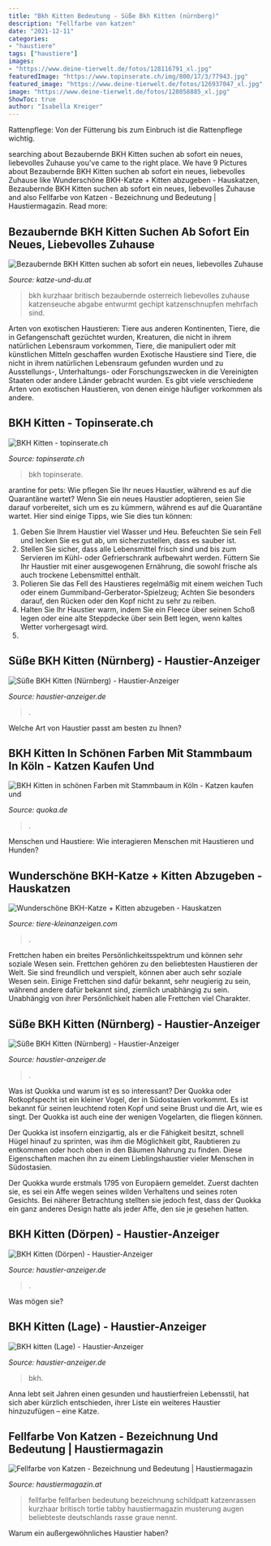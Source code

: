 ```yaml
---
title: "Bkh Kitten Bedeutung - Süße Bkh Kitten (nürnberg)"
description: "Fellfarbe von katzen"
date: "2021-12-11"
categories:
- "haustiere"
tags: ["haustiere"]
images:
- "https://www.deine-tierwelt.de/fotos/128116791_xl.jpg"
featuredImage: "https://www.topinserate.ch/img/800/17/3/77943.jpg"
featured_image: "https://www.deine-tierwelt.de/fotos/126937047_xl.jpg"
image: "https://www.deine-tierwelt.de/fotos/128058885_xl.jpg"
ShowToc: true
author: "Isabella Kreiger"
---
```



Rattenpflege: Von der Fütterung bis zum Einbruch ist die Rattenpflege wichtig.

	

		
searching about Bezaubernde BKH Kitten suchen ab sofort ein neues, liebevolles Zuhause you've came to the right place. We have 9 Pictures about Bezaubernde BKH Kitten suchen ab sofort ein neues, liebevolles Zuhause like Wunderschöne BKH-Katze + Kitten abzugeben - Hauskatzen, Bezaubernde BKH Kitten suchen ab sofort ein neues, liebevolles Zuhause and also Fellfarbe von Katzen - Bezeichnung und Bedeutung | Haustiermagazin. Read more:
		
    
## Bezaubernde BKH Kitten Suchen Ab Sofort Ein Neues, Liebevolles Zuhause

<img loading=lazy src="http://www.katze-und-du.at/aktuell/katzen-zuechterportal/katzen-zuechterverzeichnis/Christian-Sabrina-Hoeller/BKH-Kitten/BKH-Kitten.jpg?v=1317761187" onerror="this.onerror=null;this.src='https://tse1.mm.bing.net/th?id=OIP.NnCeFjjDkANqIiSkiEipPgAAAA&amp;pid=15.1';" alt="Bezaubernde BKH Kitten suchen ab sofort ein neues, liebevolles Zuhause">

_Source: katze-und-du.at_

>bkh kurzhaar britisch bezaubernde osterreich liebevolles zuhause katzenseuche abgabe entwurmt gechipt katzenschnupfen mehrfach sind. 

	

Arten von exotischen Haustieren: Tiere aus anderen Kontinenten, Tiere, die in Gefangenschaft gezüchtet wurden, Kreaturen, die nicht in ihrem natürlichen Lebensraum vorkommen, Tiere, die manipuliert oder mit künstlichen Mitteln geschaffen wurden
Exotische Haustiere sind Tiere, die nicht in ihrem natürlichen Lebensraum gefunden wurden und zu Ausstellungs-, Unterhaltungs- oder Forschungszwecken in die Vereinigten Staaten oder andere Länder gebracht wurden. Es gibt viele verschiedene Arten von exotischen Haustieren, von denen einige häufiger vorkommen als andere.

    
## BKH Kitten - Topinserate.ch

<img loading=lazy src="https://www.topinserate.ch/img/800/17/3/77943.jpg" onerror="this.onerror=null;this.src='https://tse2.mm.bing.net/th?id=OIP.Vi-VraMPTgpzBcwQl-siZQHaJ4&amp;pid=15.1';" alt="BKH Kitten - topinserate.ch">

_Source: topinserate.ch_

>bkh topinserate. 

	

arantine for pets: Wie pflegen Sie Ihr neues Haustier, während es auf die Quarantäne wartet?
Wenn Sie ein neues Haustier adoptieren, seien Sie darauf vorbereitet, sich um es zu kümmern, während es auf die Quarantäne wartet. Hier sind einige Tipps, wie Sie dies tun können:
1. Geben Sie Ihrem Haustier viel Wasser und Heu. Befeuchten Sie sein Fell und lecken Sie es gut ab, um sicherzustellen, dass es sauber ist.
2. Stellen Sie sicher, dass alle Lebensmittel frisch sind und bis zum Servieren im Kühl- oder Gefrierschrank aufbewahrt werden. Füttern Sie Ihr Haustier mit einer ausgewogenen Ernährung, die sowohl frische als auch trockene Lebensmittel enthält.
3. Polieren Sie das Fell des Haustieres regelmäßig mit einem weichen Tuch oder einem Gummiband-Gerberator-Spielzeug; Achten Sie besonders darauf, den Rücken oder den Kopf nicht zu sehr zu reiben.
4. Halten Sie Ihr Haustier warm, indem Sie ein Fleece über seinen Schoß legen oder eine alte Steppdecke über sein Bett legen, wenn kaltes Wetter vorhergesagt wird.
5.

    
## Süße BKH Kitten (Nürnberg) - Haustier-Anzeiger

<img loading=lazy src="https://www.deine-tierwelt.de/fotos/128116798_xl.jpg" onerror="this.onerror=null;this.src='https://tse1.mm.bing.net/th?id=OIP.e7G_h8H2rZ02q-K8xnBZ4gHaLL&amp;pid=15.1';" alt="Süße BKH Kitten (Nürnberg) - Haustier-Anzeiger">

_Source: haustier-anzeiger.de_

>. 

	

Welche Art von Haustier passt am besten zu Ihnen?

    
## BKH Kitten In Schönen Farben Mit Stammbaum In Köln - Katzen Kaufen Und

<img loading=lazy src="http://bild2.qimage.de/bkh-kitten-in-foto-bild-84563412.jpg" onerror="this.onerror=null;this.src='https://tse2.mm.bing.net/th?id=OIP.f8LY0x6mSLks9xCTkM4ZdQHaGi&amp;pid=15.1';" alt="BKH Kitten in schönen Farben mit Stammbaum in Köln - Katzen kaufen und">

_Source: quoka.de_

>. 

	

Menschen und Haustiere: Wie interagieren Menschen mit Haustieren und Hunden?

    
## Wunderschöne BKH-Katze + Kitten Abzugeben - Hauskatzen

<img loading=lazy src="https://www.tiere-kleinanzeigen.com/export/3a6eb7859e844aeeebf98a6694385.jpg" onerror="this.onerror=null;this.src='https://tse3.mm.bing.net/th?id=OIP.Ch0tPJZ8FWcrKwySbqfgUwHaFj&amp;pid=15.1';" alt="Wunderschöne BKH-Katze + Kitten abzugeben - Hauskatzen">

_Source: tiere-kleinanzeigen.com_

>. 

	

Frettchen haben ein breites Persönlichkeitsspektrum und können sehr soziale Wesen sein.
Frettchen gehören zu den beliebtesten Haustieren der Welt. Sie sind freundlich und verspielt, können aber auch sehr soziale Wesen sein. Einige Frettchen sind dafür bekannt, sehr neugierig zu sein, während andere dafür bekannt sind, ziemlich unabhängig zu sein. Unabhängig von ihrer Persönlichkeit haben alle Frettchen viel Charakter.

    
## Süße BKH Kitten (Nürnberg) - Haustier-Anzeiger

<img loading=lazy src="https://www.deine-tierwelt.de/fotos/128116791_xl.jpg" onerror="this.onerror=null;this.src='https://tse3.mm.bing.net/th?id=OIP.zqIT7lJmwu_JuL2BcR4UBwHaHr&amp;pid=15.1';" alt="Süße BKH Kitten (Nürnberg) - Haustier-Anzeiger">

_Source: haustier-anzeiger.de_

>. 

	

Was ist Quokka und warum ist es so interessant?
Der Quokka oder Rotkopfspecht ist ein kleiner Vogel, der in Südostasien vorkommt. Es ist bekannt für seinen leuchtend roten Kopf und seine Brust und die Art, wie es singt. Der Quokka ist auch eine der wenigen Vogelarten, die fliegen können.


Der Quokka ist insofern einzigartig, als er die Fähigkeit besitzt, schnell Hügel hinauf zu sprinten, was ihm die Möglichkeit gibt, Raubtieren zu entkommen oder hoch oben in den Bäumen Nahrung zu finden. Diese Eigenschaften machen ihn zu einem Lieblingshaustier vieler Menschen in Südostasien.



Der Quokka wurde erstmals 1795 von Europäern gemeldet. Zuerst dachten sie, es sei ein Affe wegen seines wilden Verhaltens und seines roten Gesichts. Bei näherer Betrachtung stellten sie jedoch fest, dass der Quokka ein ganz anderes Design hatte als jeder Affe, den sie je gesehen hatten.

    
## BKH Kitten (Dörpen) - Haustier-Anzeiger

<img loading=lazy src="https://www.deine-tierwelt.de/fotos/126937047_xl.jpg" onerror="this.onerror=null;this.src='https://tse4.mm.bing.net/th?id=OIP.ag2OFyyBT_BEPS1da2X6DAHaJ4&amp;pid=15.1';" alt="BKH Kitten (Dörpen) - Haustier-Anzeiger">

_Source: haustier-anzeiger.de_

>. 

	

Was mögen sie?

    
## BKH Kitten (Lage) - Haustier-Anzeiger

<img loading=lazy src="https://www.deine-tierwelt.de/fotos/128058885_xl.jpg" onerror="this.onerror=null;this.src='https://tse4.mm.bing.net/th?id=OIP.jQCn5OgPYX8fZwe25spBBgHaJ4&amp;pid=15.1';" alt="BKH kitten (Lage) - Haustier-Anzeiger">

_Source: haustier-anzeiger.de_

>bkh. 

	

Anna lebt seit Jahren einen gesunden und haustierfreien Lebensstil, hat sich aber kürzlich entschieden, ihrer Liste ein weiteres Haustier hinzuzufügen – eine Katze.

    
## Fellfarbe Von Katzen - Bezeichnung Und Bedeutung | Haustiermagazin

<img loading=lazy src="https://cdn-5ea0cd67f911c8155c50be19.closte.com/wp-content/uploads/Britisch-Kurzhaar-Fellfarbe-Schildplatt.jpg" onerror="this.onerror=null;this.src='https://tse2.mm.bing.net/th?id=OIP.tI1P67SHxAiI8fweet27aAHaFI&amp;pid=15.1';" alt="Fellfarbe von Katzen - Bezeichnung und Bedeutung | Haustiermagazin">

_Source: haustiermagazin.at_

>fellfarbe fellfarben bedeutung bezeichnung schildpatt katzenrassen kurzhaar britisch tortie tabby haustiermagazin musterung augen beliebteste deutschlands rasse graue nennt. 

	

Warum ein außergewöhnliches Haustier haben?

